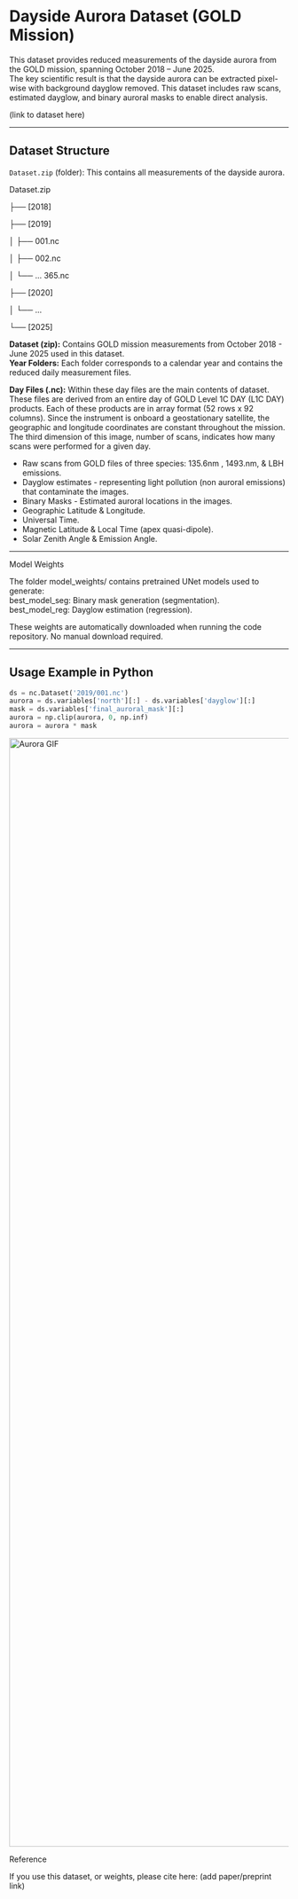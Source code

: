 # Dayside Aurora Dataset (GOLD Mission)

This dataset provides reduced measurements of the dayside aurora from the GOLD mission, spanning October 2018 – June 2025.  
The key scientific result is that the dayside aurora can be extracted pixel-wise with background dayglow removed. This dataset includes raw scans, estimated dayglow, and binary auroral masks to enable direct analysis.

(link to dataset here)

---

## Dataset Structure

`Dataset.zip` (folder): This contains all measurements of the dayside aurora.  

Dataset.zip

├── [2018]

├── [2019]

│ ├── 001.nc

│ ├── 002.nc

│ └── ... 365.nc

├── [2020]

│ └── ...

└── [2025]



**Dataset (zip):** Contains GOLD mission measurements from October 2018 - June 2025 used in this dataset.  
**Year Folders:** Each folder corresponds to a calendar year and contains the reduced daily measurement files.  

**Day Files (.nc):** Within these day files are the main contents of dataset. These files are derived from an entire day of GOLD Level 1C DAY (L1C DAY) products. Each of these products are in array format (52 rows x 92 columns). Since the instrument is onboard a geostationary satellite, the geographic and longitude coordinates are constant throughout the mission. The third dimension of this image, number of scans, indicates how many scans were performed for a given day.

- Raw scans from GOLD files of three species: 135.6nm , 1493.nm, & LBH emissions.
- Dayglow estimates - representing light pollution (non auroral emissions) that contaminate the images.
- Binary Masks - Estimated auroral locations in the images.
- Geographic Latitude & Longitude.
- Universal Time. 
- Magnetic Latitude & Local Time (apex quasi-dipole).
- Solar Zenith Angle & Emission Angle.

---

Model Weights

The folder model_weights/ contains pretrained UNet models used to generate:  
best_model_seg: Binary mask generation (segmentation).  
best_model_reg: Dayglow estimation (regression).  

These weights are automatically downloaded when running the code repository. No manual download required.

---

## Usage Example in Python

```python
ds = nc.Dataset('2019/001.nc')
aurora = ds.variables['north'][:] - ds.variables['dayglow'][:]
mask = ds.variables['final_auroral_mask'][:] 
aurora = np.clip(aurora, 0, np.inf)
aurora = aurora * mask
```

<img src="https://github.com/jah-26603/dayside_aurora/blob/main/36b48e9dc798b6a129637a9bdd91230f(1).gif?raw=true" alt="Aurora GIF" width="2000">




Reference

If you use this dataset, or weights, please cite here:
(add paper/preprint link)

